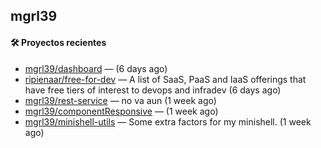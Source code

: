 ## mgrl39 












#### 🛠 Proyectos recientes

- [mgrl39/dashboard](https://github.com/mgrl39/dashboard) —  (6 days ago)
- [ripienaar/free-for-dev](https://github.com/ripienaar/free-for-dev) — A list of SaaS, PaaS and IaaS offerings that have free tiers of interest to devops and infradev (6 days ago)
- [mgrl39/rest-service](https://github.com/mgrl39/rest-service) — no va aun  (1 week ago)
- [mgrl39/componentResponsive](https://github.com/mgrl39/componentResponsive) —  (1 week ago)
- [mgrl39/minishell-utils](https://github.com/mgrl39/minishell-utils) — Some extra factors for my minishell.  (1 week ago)




